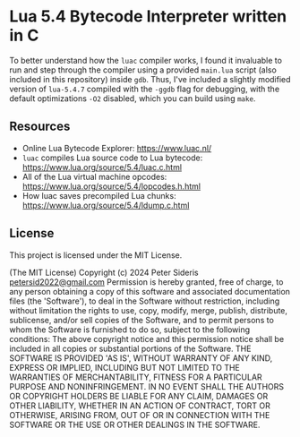 # Lua 5.4 Bytecode Interpreter written in C

To better understand how the `luac` compiler works, I found it invaluable to run and step through the compiler using a provided `main.lua` script (also included in this repository) inside `gdb`. Thus, I've included a slightly modified version of `lua-5.4.7` compiled with the `-ggdb` flag for debugging, with the default optimizations `-O2` disabled, which you can build using `make`.

## Resources
* Online Lua Bytecode Explorer: https://www.luac.nl/
* `luac` compiles Lua source code to Lua bytecode: https://www.lua.org/source/5.4/luac.c.html
* All of the Lua virtual machine opcodes: https://www.lua.org/source/5.4/lopcodes.h.html
* How luac saves precompiled Lua chunks: https://www.lua.org/source/5.4/ldump.c.html

## License

This project is licensed under the MIT License.

(The MIT License) Copyright (c) 2024 Peter Sideris petersid2022@gmail.com Permission is hereby granted, free of charge, to any person obtaining a copy of this software and associated documentation files (the 'Software'), to deal in the Software without restriction, including without limitation the rights to use, copy, modify, merge, publish, distribute, sublicense, and/or sell copies of the Software, and to permit persons to whom the Software is furnished to do so, subject to the following conditions: The above copyright notice and this permission notice shall be included in all copies or substantial portions of the Software. THE SOFTWARE IS PROVIDED 'AS IS', WITHOUT WARRANTY OF ANY KIND, EXPRESS OR IMPLIED, INCLUDING BUT NOT LIMITED TO THE WARRANTIES OF MERCHANTABILITY, FITNESS FOR A PARTICULAR PURPOSE AND NONINFRINGEMENT. IN NO EVENT SHALL THE AUTHORS OR COPYRIGHT HOLDERS BE LIABLE FOR ANY CLAIM, DAMAGES OR OTHER LIABILITY, WHETHER IN AN ACTION OF CONTRACT, TORT OR OTHERWISE, ARISING FROM, OUT OF OR IN CONNECTION WITH THE SOFTWARE OR THE USE OR OTHER DEALINGS IN THE SOFTWARE.
